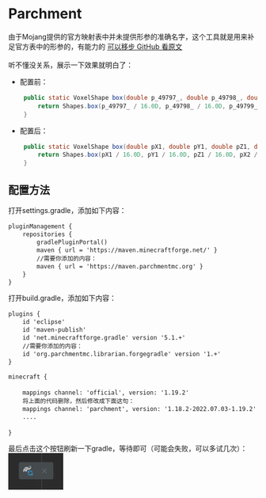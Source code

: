 # Parchment

由于Mojang提供的官方映射表中并未提供形参的准确名字，这个工具就是用来补足官方表中的形参的，有能力的 [可以移步 GitHub 看原文](https://github.com/ParchmentMC/Librarian/blob/dev/docs/FORGEGRADLE.md)
\
\
听不懂没关系，展示一下效果就明白了：
 - 配置前：
   ```java
    public static VoxelShape box(double p_49797_, double p_49798_, double p_49799_, double p_49800_, double p_49801_, double p_49802_) {
        return Shapes.box(p_49797_ / 16.0D, p_49798_ / 16.0D, p_49799_ / 16.0D, p_49800_ / 16.0D, p_49801_ / 16.0D, p_49802_ / 16.0D);
    }    
   ```
 - 配置后：
   ```java
    public static VoxelShape box(double pX1, double pY1, double pZ1, double pX2, double pY2, double pZ2) {
        return Shapes.box(pX1 / 16.0D, pY1 / 16.0D, pZ1 / 16.0D, pX2 / 16.0D, pY2 / 16.0D, pZ2 / 16.0D);
    } 
   ```
   
## 配置方法
打开settings.gradle，添加如下内容：
```
pluginManagement {
    repositories {
        gradlePluginPortal()
        maven { url = 'https://maven.minecraftforge.net/' }
        //需要你添加的内容：
        maven { url = 'https://maven.parchmentmc.org' }
    }
}
```
打开build.gradle，添加如下内容：
```
plugins {
    id 'eclipse'
    id 'maven-publish'
    id 'net.minecraftforge.gradle' version '5.1.+'
    //需要你添加的内容：
    id 'org.parchmentmc.librarian.forgegradle' version '1.+'
}
```
```
minecraft {

    mappings channel: 'official', version: '1.19.2'
    将上面的代码删除，然后修改成下面这句：
    mappings channel: 'parchment', version: '1.18.2-2022.07.03-1.19.2'
    ....
    
}
```
最后点击这个按钮刷新一下gradle，等待即可（可能会失败，可以多试几次）：\
![img.png](相关图片/刷新gradle.png)